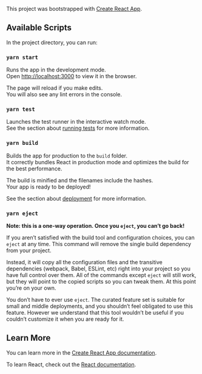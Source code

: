 This project was bootstrapped with [Create React App](https://github.com/facebook/create-react-app).## Available ScriptsIn the project directory, you can run:### `yarn start`Runs the app in the development mode.<br />Open [http://localhost:3000](http://localhost:3000) to view it in the browser.The page will reload if you make edits.<br />You will also see any lint errors in the console.### `yarn test`Launches the test runner in the interactive watch mode.<br />See the section about [running tests](https://facebook.github.io/create-react-app/docs/running-tests) for more information.### `yarn build`Builds the app for production to the `build` folder.<br />It correctly bundles React in production mode and optimizes the build for the best performance.The build is minified and the filenames include the hashes.<br />Your app is ready to be deployed!See the section about [deployment](https://facebook.github.io/create-react-app/docs/deployment) for more information.### `yarn eject`**Note: this is a one-way operation. Once you `eject`, you can’t go back!**If you aren’t satisfied with the build tool and configuration choices, you can `eject` at any time. This command will remove the single build dependency from your project.Instead, it will copy all the configuration files and the transitive dependencies (webpack, Babel, ESLint, etc) right into your project so you have full control over them. All of the commands except `eject` will still work, but they will point to the copied scripts so you can tweak them. At this point you’re on your own.You don’t have to ever use `eject`. The curated feature set is suitable for small and middle deployments, and you shouldn’t feel obligated to use this feature. However we understand that this tool wouldn’t be useful if you couldn’t customize it when you are ready for it.## Learn MoreYou can learn more in the [Create React App documentation](https://facebook.github.io/create-react-app/docs/getting-started).To learn React, check out the [React documentation](https://reactjs.org/).